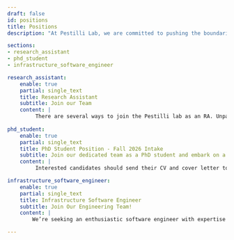 ```yaml
---
draft: false
id: positions
title: Positions
description: "At Pestilli Lab, we are committed to pushing the boundaries of Neuroscience. Our team is a dynamic blend of seasoned experts and enthusiastic young talents, all united by our passion for discovery. We believe in fostering an inclusive, collaborative environment where every idea is valued"

sections:
- research_assistant
- phd_student
- infrastructure_software_engineer

research_assistant:
    enable: true
    partial: single_text
    title: Research Assistant
    subtitle: Join our Team 
    content: |
         There are several ways to join the Pestilli lab as an RA. Unpaid RA's may first join lab meetings to learn more about ongoing projects and match with a mentor after finding a project of interest. For more information on lab meetings, please contact the lab manager. In addition, there are several avenues to become an RA with limited funding. The following are several programs to explore for research funding opportunities: <a href='https://liberalarts.utexas.edu/research/student-research-in-cola/undergraduate-research/undergraduate-research-apprenticeship-program.html'>UT Research Apprenticeships</a> <a href='https://neurowomen.org/our-program/#:~:text=WiN's%20mission%20is%20to%20empower,innovation%20and%20improved%20health%20outcomes.'>Women in Neuroscience</a>.
         
phd_student:
    enable: true
    partial: single_text
    title: PhD Student Position - Fall 2026 Intake
    subtitle: Join our dedicated team as a PhD student and embark on a journey of exploration, innovation, and groundbreaking research.
    content: |
         Interested candidates should send their CV and cover letter to Dr. Pestilli (pestilli@utexas.edu) and Melanie Collier (mcollie@utexas.edu)

infrastructure_software_engineer:
    enable: true
    partial: single_text
    title: Infrastructure Software Engineer
    subtitle: Join Our Engineering Team!
    content: |
        We’re seeking an enthusiastic software engineer with expertise in database management systems and cloud platforms to join the Pestilli Lab. The role involves implementing scalable and efficient database solutions to handle large volumes of neuroscience data. <a href='https://utaustin.wd1.myworkdayjobs.com/UTstaff/job/UT-MAIN-CAMPUS/Infrastructure-Software-Engineer--Pestilli-Lab_R_00035131'>Learn more</a>.

---
```

